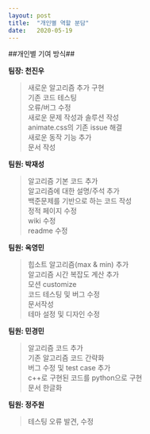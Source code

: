 ```yaml
---
layout: post
title:  "개인별 역할 분담"
date:   2020-05-19
---
```


##개인별 기여 방식##

**팀장: 천진우**  

> 새로운 알고리즘 추가 구현<br>
> 기존 코드 테스팅<br>
> 오류/버그 수정<br>
> 새로운 문제 작성과 솔루션 작성<br>
> animate.css의 기존 issue 해결<br>
> 새로운 동작 기능 추가<br>
> 문서 작성<br>
  
  
**팀원: 박재성**  
  
> 알고리즘 기본 코드 추가  
> 알고리즘에 대한 설명/주석 추가  
> 백준문제를 기반으로 하는 코드 작성  
> 정적 페이지 수정  
> wiki 수정  
> readme 수정  
  
**팀원: 옥영민**  

> 힙소트 알고리즘(max & min) 추가  
> 알고리즘 시간 복잡도 계산 추가  
> 모션 customize  
> 코드 테스팅 및 버그 수정   
> 문서작성  
> 테마 설정 및 디자인 수정

**팀원: 민경민**

> 알고리즘 코드 추가   
> 기존 알고리즘 코드 간략화  
> 버그 수정 및 test case 추가  
> c++로 구현된 코드를 python으로 구현  
> 문서 한글화

**팀원: 정주원**

> 테스팅
> 오류 발견, 수정
